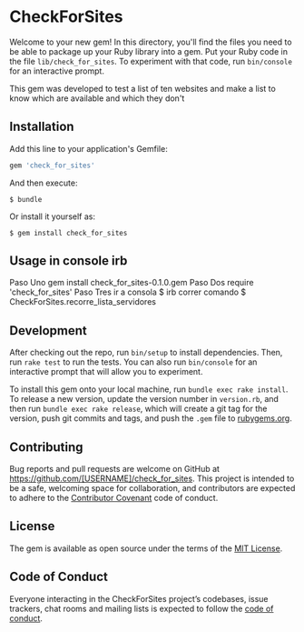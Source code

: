 # CheckForSites

Welcome to your new gem! In this directory, you'll find the files you need to be able to package up your Ruby library into a gem. Put your Ruby code in the file `lib/check_for_sites`. To experiment with that code, run `bin/console` for an interactive prompt.

This gem was developed to test a list of ten websites 
and make a list to know which are available and which they don't

## Installation

Add this line to your application's Gemfile:

```ruby
gem 'check_for_sites'
```

And then execute:

    $ bundle

Or install it yourself as:

    $ gem install check_for_sites

## Usage in console irb

Paso Uno
	gem install check_for_sites-0.1.0.gem 
Paso Dos
	require 'check_for_sites'
Paso Tres
     ir a consola $ irb 
	 correr comando $ CheckForSites.recorre_lista_servidores

## Development

After checking out the repo, run `bin/setup` to install dependencies. Then, run `rake test` to run the tests. You can also run `bin/console` for an interactive prompt that will allow you to experiment.

To install this gem onto your local machine, run `bundle exec rake install`. To release a new version, update the version number in `version.rb`, and then run `bundle exec rake release`, which will create a git tag for the version, push git commits and tags, and push the `.gem` file to [rubygems.org](https://rubygems.org).

## Contributing

Bug reports and pull requests are welcome on GitHub at https://github.com/[USERNAME]/check_for_sites. This project is intended to be a safe, welcoming space for collaboration, and contributors are expected to adhere to the [Contributor Covenant](http://contributor-covenant.org) code of conduct.

## License

The gem is available as open source under the terms of the [MIT License](http://opensource.org/licenses/MIT).

## Code of Conduct

Everyone interacting in the CheckForSites project’s codebases, issue trackers, chat rooms and mailing lists is expected to follow the [code of conduct](https://github.com/[USERNAME]/check_for_sites/blob/master/CODE_OF_CONDUCT.md).
